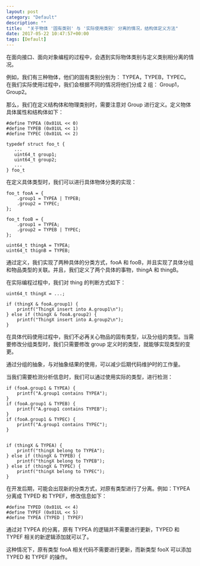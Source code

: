```yaml
---
layout: post
category: "Default"
description: ""
title:  "关于物体 '固有类别' 与 '实际使用类别' 分离的情况，结构体定义方法"
date: 2017-05-22 10:47:57+00:00
tags: [Default]
---
```


在面向接口、面向对象编程的过程中，会遇到实际物体类别与定义类别相分离的情况。

例如，我们有三种物体，他们的固有类别分别为： TYPEA，TYPEB，TYPEC。在我们实际使用过程中，我们会根据不同的情况将他们分成 2 组： Group1，Group2。

那么，我们在定义结构体和物理类别时，需要注意对 Group 进行定义。定义物体具体属性和结构体如下：

```
#define TYPEA (0x01UL << 0)
#define TYPEB (0x01UL << 1)
#define TYPEC (0x01UL << 2)

typedef struct foo_t {
   ...
   uint64_t group1;
   uint64_t group2;
   ...
} foo_t
```

在定义具体类型时，我们可以进行具体物体分类的实现：

```
foo_t fooA = {
    .group1 = TYPEA | TYPEB;
    .group2 = TYPEC;
};

foo_t fooB = {
    .group1 = TYPEA;
    .group2 = TYPEB | TYPEC;
};

uint64_t thingA = TYPEA;
uint64_t thignB = TYPEB;
```

通过定义，我们实现了两种具体的分类方式，fooA 和 fooB，并且实现了具体分组和物品类型的关联。并且，我们定义了两个具体的事物，thingA 和 thingB。

在实际编程过程中，我们对 thing 的判断方式如下：

```
uint64_t thingX = ...;

if (thingX & fooA.group1) {
    printf("ThingX insert into A.group1\n");
} else if (thingX & fooA.group2) {
    printf("ThingX insert into A.group2\n");
}
```

在具体代码使用过程中，我们不必再关心物品的固有类型，以及分组的类型。当需要修改分组类型时，我们只需要修改 group 定义时的类型，就能够实现类型的变更。

通过分组的抽象，与对抽象结果的使用，可以减少后期代码维护时的工作量。

当我们需要检测分析信息时，我们可以通过使用实际的类型，进行检测：

```
if (fooA.group1 & TYPEA) {
    printf("A.group1 contains TYPEA");
}
if (fooA.group1 & TYPEB) {
    printf("A.group1 contains TYPEB");
}
if (fooA.group1 & TYPEC) {
    printf("A.group1 contains TYPEC");
}


if (thingX & TYPEA) {
    printf("thingX belong to TYPEA");
} else if (thingX & TYPEB) {
    printf("thingX belong to TYPEB");
} else if (thingX & TYPEC) {
    printf("thingX belong to TYPEC");
}
```

在开发后期，可能会出现新的分类方式，对原有类型进行了分离。例如：TYPEA 分离成 TYPED 和 TYPEF，修改信息如下：

```
#define TYPED (0x01UL << 4)
#define TYPEF (0x01UL << 5)
#define TYPEA (TYPED | TYPEF)
```

通过对 TYPEA 的分离，原有 TYPEA 的逻辑并不需要进行更新，TYPED 和 TYPEF 相关的新逻辑添加就可以了。

这种情况下，原有类型 fooA 相关代码不需要进行更新，而新类型 fooX 可以添加 TYPED 和 TYPEF 的操作。